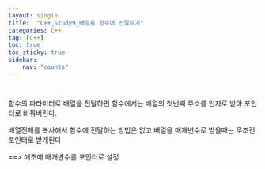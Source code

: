 ```yaml
---
layout: single
title:  "C++_Study9_배열을 함수에 전달하기"
categories: C++
tag: [C++]
toc: true
toc_sticky: true
sidebar:
    nav: "counts"
---
```


# 

함수의 파라미터로 배열을 전달하면 함수에서는 배열의 첫번째 주소를 인자로 받아 포인터로 바꿔버린다.

배열전체를 복사해서 함수에 전달하는 방법은 없고 배열을 매개변수로 받을때는 무조건 포인터로 받게된다

==> 애초에 매개변수를 포인터로 설정